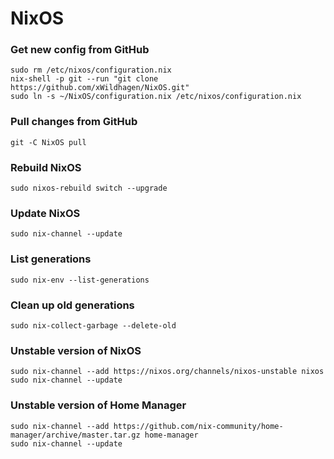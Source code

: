 # NixOS

### Get new config from GitHub
```
sudo rm /etc/nixos/configuration.nix
nix-shell -p git --run "git clone https://github.com/xWildhagen/NixOS.git"
sudo ln -s ~/NixOS/configuration.nix /etc/nixos/configuration.nix
```

### Pull changes from GitHub
```
git -C NixOS pull
```

### Rebuild NixOS
```
sudo nixos-rebuild switch --upgrade
```

### Update NixOS
```
sudo nix-channel --update
```

### List generations
```
sudo nix-env --list-generations
```

### Clean up old generations 
```
sudo nix-collect-garbage --delete-old
```

### Unstable version of NixOS
```
sudo nix-channel --add https://nixos.org/channels/nixos-unstable nixos
sudo nix-channel --update
```

### Unstable version of Home Manager
```
sudo nix-channel --add https://github.com/nix-community/home-manager/archive/master.tar.gz home-manager
sudo nix-channel --update
```